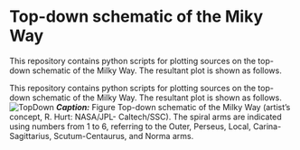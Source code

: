 # Top-down schematic of the Miky Way

This repository contains python scripts for plotting sources on the top-down schematic of the Milky Way.
The resultant plot is shown as follows.

This repository contains python scripts for plotting sources on the top-down schematic of the Milky Way.
The resultant plot is shown as follows.
 ![TopDown](TopDown-MW.png)
***Caption:*** Figure Top-down schematic of the Milky Way (artist’s concept, R. Hurt: NASA/JPL- Caltech/SSC). 
The spiral arms are indicated using numbers from 1 to 6, referring to the Outer, Perseus, Local, 
Carina-Sagittarius, Scutum-Centaurus, and Norma arms.
